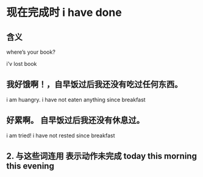 # 现在完成时 i have done

## 含义

where’s your book?

i’v lost book







## 我好饿啊！，自早饭过后我还没有吃过任何东西。

 i am huangry. i have not eaten anything since breakfast

## 好累啊。 自早饭过后我还没有休息过。

i am  tried! i have not rested since breakfast



## 2. 与这些词连用 表示动作未完成  today this morning this evening 
